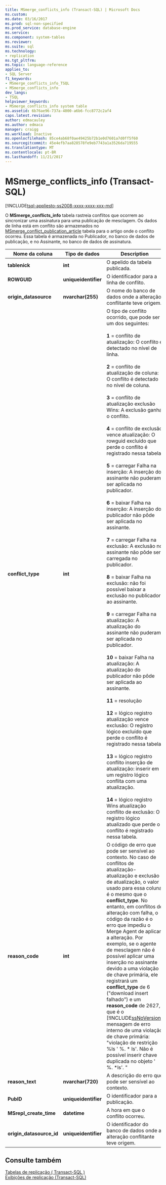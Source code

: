 ```yaml
---
title: MSmerge_conflicts_info (Transact-SQL) | Microsoft Docs
ms.custom: 
ms.date: 03/16/2017
ms.prod: sql-non-specified
ms.prod_service: database-engine
ms.service: 
ms.component: system-tables
ms.reviewer: 
ms.suite: sql
ms.technology:
- replication
ms.tgt_pltfrm: 
ms.topic: language-reference
applies_to:
- SQL Server
f1_keywords:
- MSmerge_conflicts_info_TSQL
- MSmerge_conflicts_info
dev_langs:
- TSQL
helpviewer_keywords:
- MSmerge_conflicts_info system table
ms.assetid: 6b76ae96-737a-4000-a6b6-fcc8772c2af4
caps.latest.revision: 
author: edmacauley
ms.author: edmaca
manager: craigg
ms.workload: Inactive
ms.openlocfilehash: 85ce4ab68f0ae49425b72b1e0d7601a7d0ff5f60
ms.sourcegitcommit: 45e4efb7aa828578fe9eb7743a1a3526da719555
ms.translationtype: MT
ms.contentlocale: pt-BR
ms.lasthandoff: 11/21/2017
---
```

# <a name="msmergeconflictsinfo-transact-sql"></a>MSmerge_conflicts_info (Transact-SQL)
[!INCLUDE[tsql-appliesto-ss2008-xxxx-xxxx-xxx-md](../../includes/tsql-appliesto-ss2008-xxxx-xxxx-xxx-md.md)]

  O **MSmerge_conflicts_info** tabela rastreia conflitos que ocorrem ao sincronizar uma assinatura para uma publicação de mesclagem. Os dados de linha está em conflito são armazenados no [MSmerge_conflict_publication_article](../../relational-databases/system-tables/msmerge-conflict-publication-article-transact-sql.md) tabela para o artigo onde o conflito ocorreu. Essa tabela é armazenada no Publicador, no banco de dados de publicação, e no Assinante, no banco de dados de assinatura.  
  
|Nome da coluna|Tipo de dados|Description|  
|-----------------|---------------|-----------------|  
|**tablenick**|**int**|O apelido da tabela publicada.|  
|**ROWGUID**|**uniqueidentifier**|O identificador para a linha de conflito.|  
|**origin_datasource**|**nvarchar(255)**|O nome do banco de dados onde a alteração conflitante teve origem.|  
|**conflict_type**|**int**|O tipo de conflito ocorrido, que pode ser um dos seguintes:<br /><br /> **1** = conflito de atualização: O conflito é detectado no nível de linha.<br /><br /> **2** = conflito de atualização de coluna: O conflito é detectado no nível de coluna.<br /><br /> **3** = conflito de atualização exclusão Wins: A exclusão ganha o conflito.<br /><br /> **4** = conflito de exclusão vence atualização: O rowguid excluído que perde o conflito é registrado nessa tabela.<br /><br /> **5** = carregar Falha na inserção: A inserção do assinante não puderam ser aplicada no publicador.<br /><br /> **6** = baixar Falha na inserção: A inserção do publicador não pôde ser aplicada no assinante.<br /><br /> **7** = carregar Falha na exclusão: A exclusão no assinante não pôde ser carregada no publicador.<br /><br /> **8** = baixar Falha na exclusão: não foi possível baixar a exclusão no publicador ao assinante.<br /><br /> **9** = carregar Falha na atualização: A atualização do assinante não puderam ser aplicada no publicador.<br /><br /> **10** = baixar Falha na atualização: A atualização do publicador não pôde ser aplicada ao assinante.<br /><br /> **11** = resolução<br /><br /> **12** = lógico registro atualização vence exclusão: O registro lógico excluído que perde o conflito é registrado nessa tabela.<br /><br /> **13** = lógico registro conflito inserção de atualização: inserir em um registro lógico conflita com uma atualização.<br /><br /> **14** = lógico registro Wins atualização conflito de exclusão: O registro lógico atualizado que perde o conflito é registrado nessa tabela.|  
|**reason_code**|**int**|O código de erro que pode ser sensível ao contexto. No caso de conflitos de atualização-atualização e exclusão de atualização, o valor usado para essa coluna é o mesmo que o **conflict_type**. No entanto, em conflitos de alteração com falha, o código da razão é o erro que impediu o Merge Agent de aplicar a alteração. Por exemplo, se o agente de mesclagem não é possível aplicar uma inserção no assinante devido a uma violação de chave primária, ele registrará um **conflict_type** de 6 ("download insert falhado") e um **reason_code** de 2627, que é o [!INCLUDE[ssNoVersion](../../includes/ssnoversion-md.md)] mensagem de erro interno de uma violação de chave primária: "violação de restrição %ls ' %. * ls'. Não é possível inserir chave duplicada no objeto ' %. \*ls'. "|  
|**reason_text**|**nvarchar(720)**|A descrição do erro que pode ser sensível ao contexto.|  
|**PubID**|**uniqueidentifier**|O identificador para a publicação.|  
|**MSrepl_create_time**|**datetime**|A hora em que o conflito ocorreu.|  
|**origin_datasource_id**|**uniqueidentifier**|O identificador do banco de dados onde a alteração conflitante teve origem.|  
  
## <a name="see-also"></a>Consulte também  
 [Tabelas de replicação &#40; Transact-SQL &#41;](../../relational-databases/system-tables/replication-tables-transact-sql.md)   
 [Exibições de replicação &#40;Transact-SQL&#41;](../../relational-databases/system-views/replication-views-transact-sql.md)  
  
  
